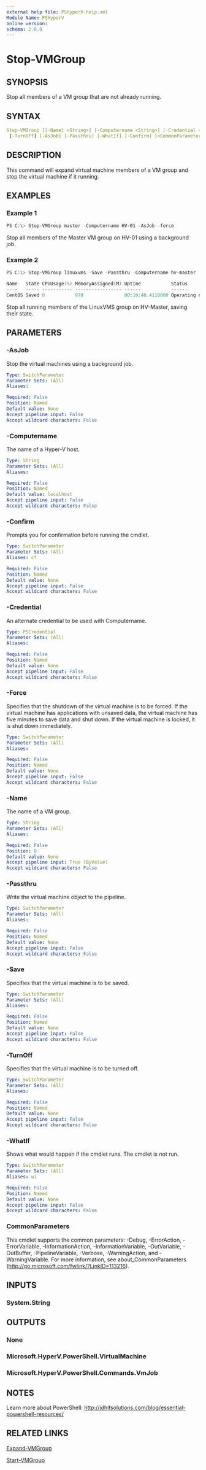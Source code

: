 ```yaml
---
external help file: PSHyperV-help.xml
Module Name: PSHyperV
online version:
schema: 2.0.0
---
```


# Stop-VMGroup

## SYNOPSIS

Stop all members of a VM group that are not already running.

## SYNTAX

```yaml
Stop-VMGroup [[-Name] <String>] [-Computername <String>] [-Credential <PSCredential>] [-Force] [-Save]
 [-TurnOff] [-AsJob] [-Passthru] [-WhatIf] [-Confirm] [<CommonParameters>]
```

## DESCRIPTION

This command will expand virtual machine members of a VM group and stop the virtual machine if it running.

## EXAMPLES

### Example 1

```powershell
PS C:\> Stop-VMGroup master -Computername HV-01 -AsJob -force
```

Stop all members of the Master VM group on HV-01 using a background job.

### Example 2

```powershell
PS C:\> Stop-VMGroup linuxvms -Save -Passthru -Computername hv-master

Name   State CPUUsage(%) MemoryAssigned(M) Uptime           Status             Version
----   ----- ----------- ----------------- ------           ------             -------
CentOS Saved 0           978               00:10:40.4110000 Operating normally 8.0
```

Stop all running members of the LinuxVMS group on HV-Master, saving their state.

## PARAMETERS

### -AsJob

Stop the virtual machines using a background job.

```yaml
Type: SwitchParameter
Parameter Sets: (All)
Aliases:

Required: False
Position: Named
Default value: None
Accept pipeline input: False
Accept wildcard characters: False
```

### -Computername

The name of a Hyper-V host.

```yaml
Type: String
Parameter Sets: (All)
Aliases:

Required: False
Position: Named
Default value: localhost
Accept pipeline input: False
Accept wildcard characters: False
```

### -Confirm

Prompts you for confirmation before running the cmdlet.

```yaml
Type: SwitchParameter
Parameter Sets: (All)
Aliases: cf

Required: False
Position: Named
Default value: None
Accept pipeline input: False
Accept wildcard characters: False
```

### -Credential

An alternate credential to be used with Computername.

```yaml
Type: PSCredential
Parameter Sets: (All)
Aliases:

Required: False
Position: Named
Default value: None
Accept pipeline input: False
Accept wildcard characters: False
```

### -Force

Specifies that the shutdown of the virtual machine is to be forced. If the virtual machine has applications with
unsaved data, the virtual machine has five minutes to save data and shut down. If the virtual machine is locked,
it is shut down immediately.

```yaml
Type: SwitchParameter
Parameter Sets: (All)
Aliases:

Required: False
Position: Named
Default value: None
Accept pipeline input: False
Accept wildcard characters: False
```

### -Name

The name of a VM group.

```yaml
Type: String
Parameter Sets: (All)
Aliases:

Required: False
Position: 0
Default value: None
Accept pipeline input: True (ByValue)
Accept wildcard characters: False
```

### -Passthru

Write the virtual machine object to the pipeline.

```yaml
Type: SwitchParameter
Parameter Sets: (All)
Aliases:

Required: False
Position: Named
Default value: None
Accept pipeline input: False
Accept wildcard characters: False
```

### -Save

Specifies that the virtual machine is to be saved.

```yaml
Type: SwitchParameter
Parameter Sets: (All)
Aliases:

Required: False
Position: Named
Default value: None
Accept pipeline input: False
Accept wildcard characters: False
```

### -TurnOff

Specifies that the virtual machine is to be turned off.

```yaml
Type: SwitchParameter
Parameter Sets: (All)
Aliases:

Required: False
Position: Named
Default value: None
Accept pipeline input: False
Accept wildcard characters: False
```

### -WhatIf

Shows what would happen if the cmdlet runs.
The cmdlet is not run.

```yaml
Type: SwitchParameter
Parameter Sets: (All)
Aliases: wi

Required: False
Position: Named
Default value: None
Accept pipeline input: False
Accept wildcard characters: False
```

### CommonParameters

This cmdlet supports the common parameters: -Debug, -ErrorAction, -ErrorVariable, -InformationAction, -InformationVariable, -OutVariable, -OutBuffer, -PipelineVariable, -Verbose, -WarningAction, and -WarningVariable.
For more information, see about_CommonParameters (http://go.microsoft.com/fwlink/?LinkID=113216).

## INPUTS

### System.String

## OUTPUTS

### None

### Microsoft.HyperV.PowerShell.VirtualMachine

### Microsoft.HyperV.PowerShell.Commands.VmJob

## NOTES

Learn more about PowerShell:
http://jdhitsolutions.com/blog/essential-powershell-resources/

## RELATED LINKS

[Expand-VMGroup]()

[Start-VMGroup]()
